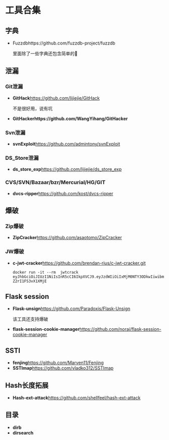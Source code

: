 # 工具合集

## 字典

- Fuzzdbhttps://github.com/fuzzdb-project/fuzzdb

  里面除了一些字典还包含简单的🐎

## 泄漏

### Git泄漏

- **GitHack**https://github.com/lijiejie/GitHack

  不是很好用，说有坑

- **GitHackerhttps://github.com/WangYihang/GitHacker**

### Svn泄漏

- **svnExploit**https://github.com/admintony/svnExploit

### DS_Store泄漏

- **ds_store_exp**https://github.com/lijiejie/ds_store_exp

### CVS/SVN/Bazaar/bzr/Mercurial/HG/GIT

- **dvcs-ripper**https://github.com/kost/dvcs-ripper

## 爆破

### Zip爆破

- **ZipCracker**https://github.com/asaotomo/ZipCracker

### JW爆破

- **c-jwt-cracker**https://github.com/brendan-rius/c-jwt-cracker.git

  ```shell
  docker run -it --rm  jwtcrack eyJhbGciOiJIUzI1NiIsInR5cCI6IkpXVCJ9.eyJzdWIiOiIxMjM0NTY3ODkwIiwibmFtZSI6IkpvaG4gRG9lIiwiYWRtaW4iOnRydWV9.cAOIAifu3fykvhkHpbuhbvtH807-Z2rI1FS3vX1XMjE
  ```

  

## Flask session

- **Flask-unsign**https://github.com/Paradoxis/Flask-Unsign

  该工具还支持爆破

- **flask-session-cookie-manager**https://github.com/noraj/flask-session-cookie-manager

## SSTI

- **fenjing**https://github.com/Marven11/Fenjing
- **SSTImap**https://github.com/vladko312/SSTImap

## Hash长度拓展

- **Hash-ext-attack**https://github.com/shellfeel/hash-ext-attack

## 目录

- **dirb**
- **dirsearch**